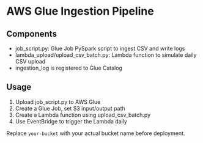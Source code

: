 # AWS Glue Ingestion Pipeline

## Components

- job_script.py: Glue Job PySpark script to ingest CSV and write logs
- lambda_upload/upload_csv_batch.py: Lambda function to simulate daily CSV upload
- ingestion_log is registered to Glue Catalog

## Usage

1. Upload job_script.py to AWS Glue
2. Create a Glue Job, set S3 input/output path
3. Create a Lambda function using upload_csv_batch.py
4. Use EventBridge to trigger the Lambda daily

Replace `your-bucket` with your actual bucket name before deployment.
